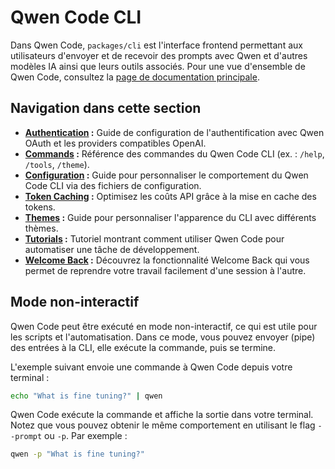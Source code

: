 # Qwen Code CLI

Dans Qwen Code, `packages/cli` est l'interface frontend permettant aux utilisateurs d'envoyer et de recevoir des prompts avec Qwen et d'autres modèles IA ainsi que leurs outils associés. Pour une vue d'ensemble de Qwen Code, consultez la [page de documentation principale](../index.md).

## Navigation dans cette section

- **[Authentication](./authentication.md) :** Guide de configuration de l'authentification avec Qwen OAuth et les providers compatibles OpenAI.
- **[Commands](./commands.md) :** Référence des commandes du Qwen Code CLI (ex. : `/help`, `/tools`, `/theme`).
- **[Configuration](./configuration.md) :** Guide pour personnaliser le comportement du Qwen Code CLI via des fichiers de configuration.
- **[Token Caching](./token-caching.md) :** Optimisez les coûts API grâce à la mise en cache des tokens.
- **[Themes](./themes.md) :** Guide pour personnaliser l'apparence du CLI avec différents thèmes.
- **[Tutorials](tutorials.md) :** Tutoriel montrant comment utiliser Qwen Code pour automatiser une tâche de développement.
- **[Welcome Back](./welcome-back.md) :** Découvrez la fonctionnalité Welcome Back qui vous permet de reprendre votre travail facilement d'une session à l'autre.

## Mode non-interactif

Qwen Code peut être exécuté en mode non-interactif, ce qui est utile pour les scripts et l'automatisation. Dans ce mode, vous pouvez envoyer (pipe) des entrées à la CLI, elle exécute la commande, puis se termine.

L'exemple suivant envoie une commande à Qwen Code depuis votre terminal :

```bash
echo "What is fine tuning?" | qwen
```

Qwen Code exécute la commande et affiche la sortie dans votre terminal. Notez que vous pouvez obtenir le même comportement en utilisant le flag `--prompt` ou `-p`. Par exemple :

```bash
qwen -p "What is fine tuning?"
```